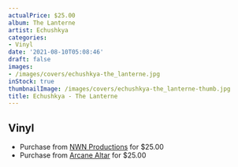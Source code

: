 ```yaml
---
actualPrice: $25.00
album: The Lanterne
artist: Echushkya
categories:
- Vinyl
date: '2021-08-10T05:08:46'
draft: false
images:
- /images/covers/echushkya-the_lanterne.jpg
inStock: true
thumbnailImage: /images/covers/echushkya-the_lanterne-thumb.jpg
title: Echushkya - The Lanterne
---
```


## Vinyl
* Purchase from [NWN Productions](http://shop.nwnprod.com/index.php?route=product/product&path=75&product_id=16751&sort=pd.name&order=ASC) for $25.00
* Purchase from [Arcane Altar](https://arcanealtar.bigcartel.com/product/echushkya-the-lanterne-12-lp) for $25.00
